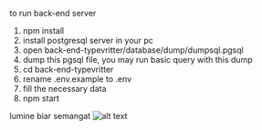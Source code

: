 to run back-end server
1. npm install
2. install postgresql server in your pc
3. open back-end-typevritter/database/dump/dumpsql.pgsql
4. dump this pgsql file, you may run basic query with this dump
5. cd back-end-typevritter
6. rename .env.example to .env
7. fill the necessary data
8. npm start



lumine biar semangat
![alt text](https://i.pximg.net/img-master/img/2020/12/12/14/02/24/86248720_p0_master1200.jpg)